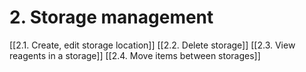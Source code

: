 # 2. Storage management
[[2.1. Create, edit storage location]]
[[2.2. Delete storage]]
[[2.3. View reagents in a storage]]
[[2.4. Move items between storages]]



